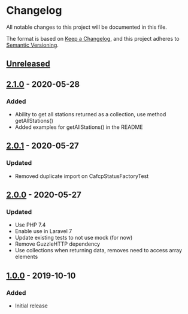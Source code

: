 # Changelog
All notable changes to this project will be documented in this file.

The format is based on [Keep a Changelog](https://keepachangelog.com/en/1.0.0/),
and this project adheres to [Semantic Versioning](https://semver.org/spec/v2.0.0.html).

## [Unreleased]

## [2.1.0] - 2020-05-28
### Added
- Ability to get all stations returned as a collection, use method getAllStations()
- Added examples for getAllStations() in the README

## [2.0.1] - 2020-05-27
### Updated 
- Removed duplicate import on CafcpStatusFactoryTest

## [2.0.0] - 2020-05-27
### Updated
- Use PHP 7.4
- Enable use in Laravel 7
- Update existing tests to not use mock (for now)
- Remove GuzzleHTTP dependency
- Use collections when returning data, removes need to access array elements

## [1.0.0] - 2019-10-10
### Added
- Initial release

[Unreleased]: https://github.com/mechawrench/cafcp-hydrogen-station-fuel-status/compare/v2.1.0...HEAD
[2.1.0]: https://github.com/mechawrench/cafcp-hydrogen-station-fuel-status/compare/v2.0.1...v2.1.0
[2.0.1]: https://github.com/mechawrench/cafcp-hydrogen-station-fuel-status/compare/v2.0.0...v2.0.1
[2.0.0]: https://github.com/mechawrench/cafcp-hydrogen-station-fuel-status/compare/1.0.0...v2.0.0
[1.0.0]: https://github.com/mechawrench/cafcp-hydrogen-station-fuel-status/releases/tag/1.0.0
